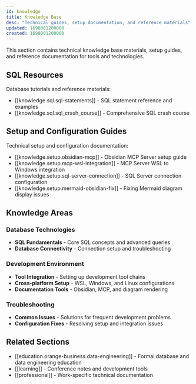 ```yaml
---
id: knowledge
title: Knowledge Base
desc: "Technical guides, setup documentation, and reference materials"
updated: 1698001200000
created: 1698001200000
---
```


This section contains technical knowledge base materials, setup guides, and reference documentation for tools and technologies.

## SQL Resources

Database tutorials and reference materials:

- [[knowledge.sql.sql-statements]] - SQL statement reference and examples
- [[knowledge.sql.sql_crash_course]] - Comprehensive SQL crash course

## Setup and Configuration Guides

Technical setup and configuration documentation:

- [[knowledge.setup.obsidian-mcp]] - Obsidian MCP Server setup guide
- [[knowledge.setup.mcp-wsl-integration]] - MCP Server WSL to Windows integration
- [[knowledge.setup.sql-server-connection]] - SQL Server connection configuration
- [[knowledge.setup.mermaid-obsidian-fix]] - Fixing Mermaid diagram display issues

## Knowledge Areas

### Database Technologies
- **SQL Fundamentals** - Core SQL concepts and advanced queries
- **Database Connectivity** - Connection setup and troubleshooting

### Development Environment
- **Tool Integration** - Setting up development tool chains
- **Cross-platform Setup** - WSL, Windows, and Linux configurations
- **Documentation Tools** - Obsidian, MCP, and diagram rendering

### Troubleshooting
- **Common Issues** - Solutions for frequent development problems
- **Configuration Fixes** - Resolving setup and integration issues

## Related Sections

- [[education.orange-business.data-engineering]] - Formal database and data engineering education
- [[learning]] - Conference notes and development tools
- [[professional]] - Work-specific technical documentation